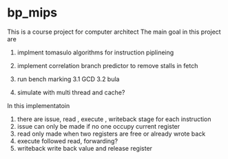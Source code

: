 bp_mips
=======

This is a course project for computer architect
The main goal in this project are
1. implment tomasulo algorithms for instruction piplineing
2. implement correlation branch predictor to remove stalls in fetch 
3. run bench marking
  3.1 GCD
  3.2 bula

4. simulate with multi thread and cache?



In this implementatoin
1. there are issue, read , execute , writeback stage for each instruction
2. issue can only be made if no one occupy current register
3. read only made when two registers are free or already wrote back
4. execute followed read, forwarding?
5. writeback write back value and release register

